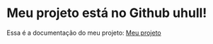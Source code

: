# Meu projeto está no Github uhull!

Essa é a documentação do meu projeto: 
[Meu projeto](https://mslbr-vgabriel.github.io/workshop01-jdd)